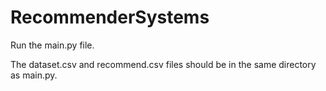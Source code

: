 # RecommenderSystems
Run the main.py file.

The dataset.csv and recommend.csv files should be in the same directory as main.py.